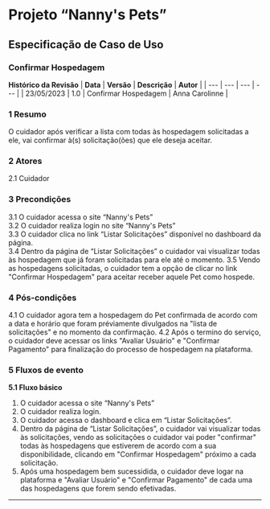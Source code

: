 # **Projeto “Nanny's Pets”**
## **Especificação de Caso de Uso**
### **Confirmar Hospedagem**
**Histórico da Revisão**
| **Data** | **Versão** | **Descrição** | **Autor** |
| --- | --- | --- | --- |
| 23/05/2023 | 1.0 | Confirmar Hospedagem | Anna Carolinne |
### **1 Resumo**
O cuidador após verificar a lista com todas às hospedagem solicitadas a ele, vai confirmar à(s) solicitação(ões) que ele deseja aceitar.

### **2 Atores**
2.1 Cuidador

### **3 Precondições**  
3.1 O cuidador acessa o site “Nanny's Pets”  
3.2 O cuidador realiza login no site “Nanny's Pets”  
3.3 O cuidador clica no link “Listar Solicitações” disponível no dashboard da página.  
3.4 Dentro da página de “Listar Solicitações” o cuidador vai visualizar todas às hospedagem que já foram solicitadas para ele até o momento.
3.5 Vendo as hospedagens solicitadas, o cuidador tem a opção de clicar no link "Confirmar Hospedagem" para aceitar receber aquele Pet como hospede.

### **4 Pós-condições**  
4.1 O cuidador agora tem a hospedagem do Pet confirmada de acordo com a data e horário que foram préviamente divulgados na "lista de solicitações" e no momento da confirmação.
4.2 Após o termino do serviço, o cuidador deve acessar os links "Avaliar Usuário" e "Confirmar Pagamento" para finalização do processo de hospedagem na plataforma.


### **5 Fluxos de evento**
**5.1 Fluxo básico**
1. O cuidador acessa o site “Nanny's Pets”
2. O cuidador realiza login.
3. O cuidador acessa o dashboard e clica em “Listar Solicitações”.
4. Dentro da página de “Listar Solicitações”, o cuidador vai visualizar todas às solicitações, vendo as solicitações o cuidador vai poder "confirmar" todas às hospedagens que estiverem de acordo com a sua disponibilidade, clicando em "Confirmar Hospedagem" próximo a cada solicitação. 
5. Após uma hospedagem bem sucessidida, o cuidador deve logar na plataforma e "Avaliar Usuário" e "Confirmar Pagamento" de cada uma das hospedagens que forem sendo efetivadas. 


-----------------------------------
